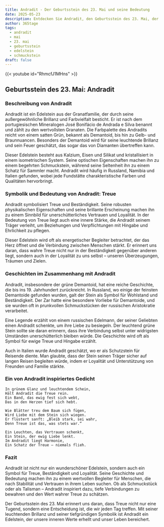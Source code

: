 ```yaml
---
title: Andradit - Der Geburtsstein des 23. Mai und seine Bedeutung
date: 2025-05-23
description: Entdecken Sie Andradit, den Geburtsstein des 23. Mai, der Treue symbolisiert. Seine Symbolik und Geschichte werden Sie inspirieren.
author: 365tage
tags:
  - andradit
  - mai
  - 23. mai
  - geburtsstein
  - edelstein
  - schmuckstein
draft: false
---
```


{{< youtube id="RhmcfJ1MHns" >}}

## Geburtsstein des 23. Mai: Andradit

### Beschreibung von Andradit

Andradit ist ein Edelstein aus der Granatfamilie, der durch seine außergewöhnliche Brillanz und Farbvielfalt besticht. Er ist nach dem portugiesischen Mineralogen José Bonifácio de Andrada e Silva benannt und zählt zu den wertvollsten Granaten. Die Farbpalette des Andradits reicht von einem satten Grün, bekannt als Demantoid, bis hin zu Gelb- und Braunnuancen. Besonders der Demantoid wird für seine leuchtende Brillanz und sein Feuer geschätzt, das sogar das von Diamanten übertreffen kann.

Dieser Edelstein besteht aus Kalzium, Eisen und Silikat und kristallisiert in einem isometrischen System. Seine optischen Eigenschaften machen ihn zu einem begehrten Schmuckstein, während seine Seltenheit ihn zu einem Schatz für Sammler macht. Andradit wird häufig in Russland, Namibia und Italien gefunden, wobei jede Fundstätte charakteristische Farben und Qualitäten hervorbringt.

### Symbolik und Bedeutung von Andradit: Treue

Andradit symbolisiert Treue und Beständigkeit. Seine robusten physikalischen Eigenschaften und seine brillante Erscheinung machen ihn zu einem Sinnbild für unerschütterliches Vertrauen und Loyalität. In der Bedeutung von Treue liegt auch eine innere Stärke, die Andradit seinem Träger verleiht, um Beziehungen und Verpflichtungen mit Hingabe und Ehrlichkeit zu pflegen.

Dieser Edelstein wird oft als energetischer Begleiter betrachtet, der das Herz öffnet und die Verbindung zwischen Menschen stärkt. Er erinnert uns daran, dass wahre Treue nicht nur in der Beständigkeit gegenüber anderen liegt, sondern auch in der Loyalität zu uns selbst – unseren Überzeugungen, Träumen und Zielen.

### Geschichten im Zusammenhang mit Andradit

Andradit, insbesondere der grüne Demantoid, hat eine reiche Geschichte, die bis ins 19. Jahrhundert zurückreicht. In Russland, wo einige der feinsten Demantoide gefunden wurden, galt der Stein als Symbol für Wohlstand und Beständigkeit. Der Zar hatte eine besondere Vorliebe für Demantoide, und sie wurden oft in prunkvollen Schmuckstücken der russischen Aristokratie verarbeitet.

Eine Legende erzählt von einem russischen Edelmann, der seiner Geliebten einen Andradit schenkte, um ihre Liebe zu besiegeln. Der leuchtend grüne Stein sollte sie daran erinnern, dass ihre Verbindung selbst unter widrigsten Umständen unerschütterlich bleiben würde. Die Geschichte wird oft als Symbol für ewige Treue und Hingabe erzählt.

Auch in Italien wurde Andradit geschätzt, wo er als Schutzstein für Reisende diente. Man glaubte, dass der Stein seinen Träger sicher auf langen Reisen begleiten würde, indem er Loyalität und Unterstützung von Freunden und Familie stärkte.

### Ein von Andradit inspiriertes Gedicht

```
In grünem Glanz und leuchtendem Schein,  
Hält Andradit die Treue rein.  
Ein Band, das ewig fest sich webt,  
Das in den Herzen tief sich hebt.  

Wie Blätter treu dem Baum sich fügen,  
Wird Liebe mit dem Stein sich wiegen.  
Er flüstert sanft: „Bleib stark, sei wahr,  
Denn Treue ist das, was stets war.“  

Ein Leuchten, das Vertrauen schenkt,  
Ein Stein, der ewig Liebe lenkt.  
Im Andradit liegt Harmonie,  
Ein Schatz der Treue – niemals flieh.  
```

### Fazit

Andradit ist nicht nur ein wunderschöner Edelstein, sondern auch ein Symbol für Treue, Beständigkeit und Loyalität. Seine Geschichte und Bedeutung machen ihn zu einem wertvollen Begleiter für Menschen, die nach Stabilität und Vertrauen in ihrem Leben suchen. Ob als Schmuckstück oder als Talisman – Andradit inspiriert dazu, tiefe Verbindungen zu bewahren und den Wert wahrer Treue zu schätzen.

Der Geburtsstein des 23. Mai erinnert uns daran, dass Treue nicht nur eine Tugend, sondern eine Entscheidung ist, die wir jeden Tag treffen. Mit seiner leuchtenden Brillanz und seiner tiefgründigen Symbolik ist Andradit ein Edelstein, der unsere inneren Werte erhellt und unser Leben bereichert.
